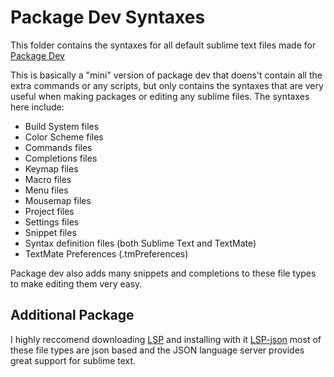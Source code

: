 # Package Dev Syntaxes

This folder contains the syntaxes for all default sublime text files made for [Package Dev](https://github.com/SublimeText/PackageDev)

This is basically a "mini" version of package dev that doens't contain all the extra commands or any scripts, but only contains the syntaxes that are very useful when making packages or editing any sublime files. The syntaxes here include:

- Build System files
- Color Scheme files
- Commands files
- Completions files
- Keymap files
- Macro files
- Menu files
- Mousemap files
- Project files
- Settings files
- Snippet files
- Syntax definition files (both Sublime Text and TextMate)
- TextMate Preferences (.tmPreferences)

Package dev also adds many snippets and completions to these file types to make editing them very easy.

## Additional Package

I highly reccomend downloading [LSP](https://packagecontrol.io/packages/LSP) and installing with it [LSP-json](https://packagecontrol.io/packages/LSP-json) most of these file types are json based and the JSON language server provides great support for sublime text.
